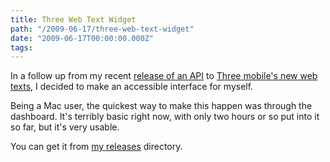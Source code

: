 ```yaml
---
title: Three Web Text Widget
path: "/2009-06-17/three-web-text-widget"
date: "2009-06-17T00:00:00.000Z"
tags:
---
```


In a follow up from my recent [release of an API](http://jonathancremin.com/2009/06/15/aib-and-three-webtext-php5-apis/) to [Three mobile's new web texts](http://webtext.three.ie), I decided
to make an accessible interface for myself.

Being a Mac user, the quickest way to make this happen was through the dashboard. It's terribly basic right now, with only two hours or so put into it so far, but it's very usable.

You can get it from [my releases](/releases) directory.
